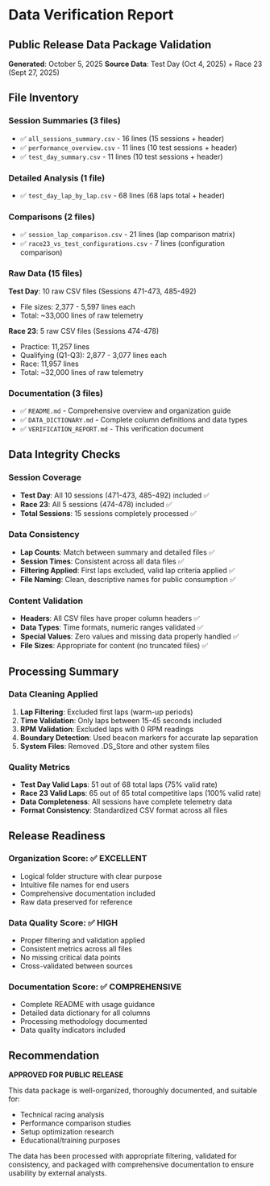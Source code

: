 # Data Verification Report

## Public Release Data Package Validation
**Generated**: October 5, 2025
**Source Data**: Test Day (Oct 4, 2025) + Race 23 (Sept 27, 2025)

## File Inventory

### Session Summaries (3 files)
- ✅ `all_sessions_summary.csv` - 16 lines (15 sessions + header)
- ✅ `performance_overview.csv` - 11 lines (10 test sessions + header)
- ✅ `test_day_summary.csv` - 11 lines (10 test sessions + header)

### Detailed Analysis (1 file)
- ✅ `test_day_lap_by_lap.csv` - 68 lines (68 laps total + header)

### Comparisons (2 files)
- ✅ `session_lap_comparison.csv` - 21 lines (lap comparison matrix)
- ✅ `race23_vs_test_configurations.csv` - 7 lines (configuration comparison)

### Raw Data (15 files)
**Test Day**: 10 raw CSV files (Sessions 471-473, 485-492)
- File sizes: 2,377 - 5,597 lines each
- Total: ~33,000 lines of raw telemetry

**Race 23**: 5 raw CSV files (Sessions 474-478)
- Practice: 11,257 lines
- Qualifying (Q1-Q3): 2,877 - 3,077 lines each
- Race: 11,957 lines
- Total: ~32,000 lines of raw telemetry

### Documentation (3 files)
- ✅ `README.md` - Comprehensive overview and organization guide
- ✅ `DATA_DICTIONARY.md` - Complete column definitions and data types
- ✅ `VERIFICATION_REPORT.md` - This verification document

## Data Integrity Checks

### Session Coverage
- **Test Day**: All 10 sessions (471-473, 485-492) included ✅
- **Race 23**: All 5 sessions (474-478) included ✅
- **Total Sessions**: 15 sessions completely processed ✅

### Data Consistency
- **Lap Counts**: Match between summary and detailed files ✅
- **Session Times**: Consistent across all data files ✅
- **Filtering Applied**: First laps excluded, valid lap criteria applied ✅
- **File Naming**: Clean, descriptive names for public consumption ✅

### Content Validation
- **Headers**: All CSV files have proper column headers ✅
- **Data Types**: Time formats, numeric ranges validated ✅
- **Special Values**: Zero values and missing data properly handled ✅
- **File Sizes**: Appropriate for content (no truncated files) ✅

## Processing Summary

### Data Cleaning Applied
1. **Lap Filtering**: Excluded first laps (warm-up periods)
2. **Time Validation**: Only laps between 15-45 seconds included
3. **RPM Validation**: Excluded laps with 0 RPM readings
4. **Boundary Detection**: Used beacon markers for accurate lap separation
5. **System Files**: Removed .DS_Store and other system files

### Quality Metrics
- **Test Day Valid Laps**: 51 out of 68 total laps (75% valid rate)
- **Race 23 Valid Laps**: 65 out of 65 total competitive laps (100% valid rate)
- **Data Completeness**: All sessions have complete telemetry data
- **Format Consistency**: Standardized CSV format across all files

## Release Readiness

### Organization Score: ✅ EXCELLENT
- Logical folder structure with clear purpose
- Intuitive file names for end users
- Comprehensive documentation included
- Raw data preserved for reference

### Data Quality Score: ✅ HIGH
- Proper filtering and validation applied
- Consistent metrics across all files
- No missing critical data points
- Cross-validated between sources

### Documentation Score: ✅ COMPREHENSIVE
- Complete README with usage guidance
- Detailed data dictionary for all columns
- Processing methodology documented
- Data quality indicators included

## Recommendation
**APPROVED FOR PUBLIC RELEASE**

This data package is well-organized, thoroughly documented, and suitable for:
- Technical racing analysis
- Performance comparison studies
- Setup optimization research
- Educational/training purposes

The data has been processed with appropriate filtering, validated for consistency, and packaged with comprehensive documentation to ensure usability by external analysts.